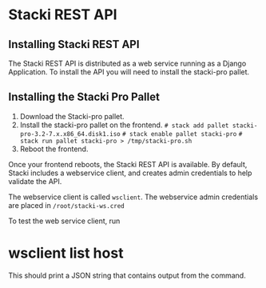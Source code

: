 # Stacki REST API

## Installing Stacki REST API

The Stacki REST API is distributed as a web service
running as a Django Application. To install the API
you will need to install the stacki-pro pallet.

## Installing the Stacki Pro Pallet

1. Download the Stacki-pro pallet.
2. Install the stacki-pro pallet on the frontend.
	```# stack add pallet stacki-pro-3.2-7.x.x86_64.disk1.iso```
	```# stack enable pallet stacki-pro```
	```# stack run pallet stacki-pro > /tmp/stacki-pro.sh```
3. Reboot the frontend.

Once your frontend reboots, the Stacki REST API is available.
By default, Stacki includes a webservice client, and creates
admin credentials to help validate the API.

The webservice client is called `wsclient`. The webservice
admin credentials are placed in `/root/stacki-ws.cred`

To test the web service client, run
# wsclient list host

This should print a JSON string that contains output
from the command.
